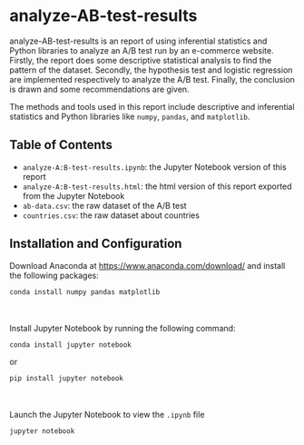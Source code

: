 # analyze-AB-test-results
analyze-AB-test-results is an report of using inferential statistics and Python libraries to analyze an A/B test run by an e-commerce website. Firstly, the report does some descriptive statistical analysis to find the pattern of the dataset. Secondly, the hypothesis test and logistic regression are implemented respectively to analyze the A/B test. Finally, the conclusion is drawn and some recommendations are given.

The methods and tools used in this report include descriptive and inferential statistics and Python libraries like `numpy`, `pandas`, and `matplotlib`.

## Table of Contents
- `analyze-A:B-test-results.ipynb`: the Jupyter Notebook version of this report
- `analyze-A:B-test-results.html`: the html version of this report exported from the Jupyter Notebook
- `ab-data.csv`: the raw dataset of the A/B test
- `countries.csv`: the raw dataset about countries

## Installation and Configuration
Download Anaconda at https://www.anaconda.com/download/ and install the following packages:
```
conda install numpy pandas matplotlib
```
<br><br>
Install Jupyter Notebook by running the following command:
```
conda install jupyter notebook
```
or
```
pip install jupyter notebook
```
<br><br>
Launch the Jupyter Notebook to view the `.ipynb` file
```
jupyter notebook
```
